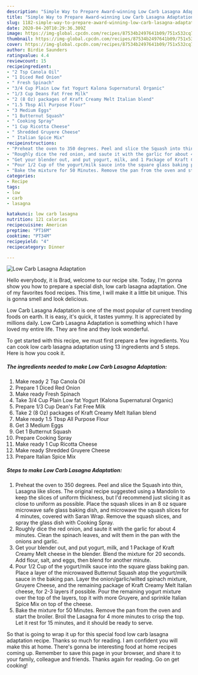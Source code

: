 ```yaml
---
description: "Simple Way to Prepare Award-winning Low Carb Lasagna Adaptation"
title: "Simple Way to Prepare Award-winning Low Carb Lasagna Adaptation"
slug: 1182-simple-way-to-prepare-award-winning-low-carb-lasagna-adaptation
date: 2020-04-20T10:29:36.309Z
image: https://img-global.cpcdn.com/recipes/87534b2497641b09/751x532cq70/low-carb-lasagna-adaptation-recipe-main-photo.jpg
thumbnail: https://img-global.cpcdn.com/recipes/87534b2497641b09/751x532cq70/low-carb-lasagna-adaptation-recipe-main-photo.jpg
cover: https://img-global.cpcdn.com/recipes/87534b2497641b09/751x532cq70/low-carb-lasagna-adaptation-recipe-main-photo.jpg
author: Birdie Saunders
ratingvalue: 4.4
reviewcount: 15
recipeingredient:
- "2 Tsp Canola Oil"
- "1 Diced Red Onion"
- " Fresh Spinach"
- "3/4 Cup Plain Low fat Yogurt Kalona Supernatural Organic"
- "1/3 Cup Deans Fat Free Milk"
- "2 (8 Oz) packages of Kraft Creamy Melt Italian blend"
- "1.5 Tbsp All Purpose Flour"
- "3 Medium Eggs"
- "1 Butternut Squash"
- " Cooking Spray"
- "1 Cup Ricotta Cheese"
- " Shredded Gruyere Cheese"
- " Italian Spice Mix"
recipeinstructions:
- "Preheat the oven to 350 degrees. Peel and slice the Squash into thin, Lasagna like slices. The original recipe suggested using a Mandolin to keep the slices of uniform thickness, but I&#39;d recommend just slicing it as close to uniform as possible. Place the squash slices in an 8 oz square microwave safe glass baking dish, and microwave the squash slices for 4 minutes, covered with Saran Wrap. Remove the squash slices, and spray the glass dish with Cooking Spray."
- "Roughly dice the red onion, and saute it with the garlic for about 4 minutes. Clean the spinach leaves, and wilt them in the pan with the onions and garlic."
- "Get your blender out, and put yogurt, milk, and 1 Package of Kraft Creamy Melt cheese in the blender. Blend the mixture for 20 seconds. Add flour, salt, and eggs, then blend for another minute."
- "Pour 1/2 Cup of the yogurt/milk sauce into the square glass baking pan. Place a layer of the microwaved Butternut Squash atop the yogurt/milk sauce in the baking pan. Layer the onion/garlic/wilted spinach mixture, Gruyere Cheese, and the remaining package of Kraft Creamy Melt Italian cheese, for 2-3 layers if possible. Pour the remaining yogurt mixture over the top of the layers, top it with more Gruyere, and sprinkle Italian Spice Mix on top of the cheese."
- "Bake the mixture for 50 Minutes. Remove the pan from the oven and start the broiler. Broil the Lasagna for 4 more minutes to crisp the top. Let it rest for 15 minutes, and it should be ready to serve."
categories:
- Recipe
tags:
- low
- carb
- lasagna

katakunci: low carb lasagna 
nutrition: 121 calories
recipecuisine: American
preptime: "PT16M"
cooktime: "PT34M"
recipeyield: "4"
recipecategory: Dinner

---
```



![Low Carb Lasagna Adaptation](https://img-global.cpcdn.com/recipes/87534b2497641b09/751x532cq70/low-carb-lasagna-adaptation-recipe-main-photo.jpg)

Hello everybody, it is Brad, welcome to our recipe site. Today, I'm gonna show you how to prepare a special dish, low carb lasagna adaptation. One of my favorites food recipes. This time, I will make it a little bit unique. This is gonna smell and look delicious.

Low Carb Lasagna Adaptation is one of the most popular of current trending foods on earth. It is easy, it's quick, it tastes yummy. It is appreciated by millions daily. Low Carb Lasagna Adaptation is something which I have loved my entire life. They are fine and they look wonderful.




To get started with this recipe, we must first prepare a few ingredients. You can cook low carb lasagna adaptation using 13 ingredients and 5 steps. Here is how you cook it.

<!--inarticleads1-->

##### The ingredients needed to make Low Carb Lasagna Adaptation:

1. Make ready 2 Tsp Canola Oil
1. Prepare 1 Diced Red Onion
1. Make ready  Fresh Spinach
1. Take 3/4 Cup Plain Low fat Yogurt (Kalona Supernatural Organic)
1. Prepare 1/3 Cup Dean&#39;s Fat Free Milk
1. Take 2 (8 Oz) packages of Kraft Creamy Melt Italian blend
1. Make ready 1.5 Tbsp All Purpose Flour
1. Get 3 Medium Eggs
1. Get 1 Butternut Squash
1. Prepare  Cooking Spray
1. Make ready 1 Cup Ricotta Cheese
1. Make ready  Shredded Gruyere Cheese
1. Prepare  Italian Spice Mix




<!--inarticleads2-->

##### Steps to make Low Carb Lasagna Adaptation:

1. Preheat the oven to 350 degrees. Peel and slice the Squash into thin, Lasagna like slices. The original recipe suggested using a Mandolin to keep the slices of uniform thickness, but I&#39;d recommend just slicing it as close to uniform as possible. Place the squash slices in an 8 oz square microwave safe glass baking dish, and microwave the squash slices for 4 minutes, covered with Saran Wrap. Remove the squash slices, and spray the glass dish with Cooking Spray.
1. Roughly dice the red onion, and saute it with the garlic for about 4 minutes. Clean the spinach leaves, and wilt them in the pan with the onions and garlic.
1. Get your blender out, and put yogurt, milk, and 1 Package of Kraft Creamy Melt cheese in the blender. Blend the mixture for 20 seconds. Add flour, salt, and eggs, then blend for another minute.
1. Pour 1/2 Cup of the yogurt/milk sauce into the square glass baking pan. Place a layer of the microwaved Butternut Squash atop the yogurt/milk sauce in the baking pan. Layer the onion/garlic/wilted spinach mixture, Gruyere Cheese, and the remaining package of Kraft Creamy Melt Italian cheese, for 2-3 layers if possible. Pour the remaining yogurt mixture over the top of the layers, top it with more Gruyere, and sprinkle Italian Spice Mix on top of the cheese.
1. Bake the mixture for 50 Minutes. Remove the pan from the oven and start the broiler. Broil the Lasagna for 4 more minutes to crisp the top. Let it rest for 15 minutes, and it should be ready to serve.




So that is going to wrap it up for this special food low carb lasagna adaptation recipe. Thanks so much for reading. I am confident you will make this at home. There's gonna be interesting food at home recipes coming up. Remember to save this page in your browser, and share it to your family, colleague and friends. Thanks again for reading. Go on get cooking!
